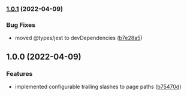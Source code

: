 ### [1.0.1](https://github.com/goldenpathtechnologies/gatsby-awesome-pagination/compare/v1.0.0...v1.0.1) (2022-04-09)


### Bug Fixes

* moved @types/jest to devDependencies ([b7e28a5](https://github.com/goldenpathtechnologies/gatsby-awesome-pagination/commit/b7e28a5b76b4c220bd2ff33fba93f28c0fe8aa54))

## 1.0.0 (2022-04-09)


### Features

* implemented configurable trailing slashes to page paths ([b75470d](https://github.com/goldenpathtechnologies/gatsby-awesome-pagination/commit/b75470dc1bd1c226db548dae8a9cf79d127a10ec))
